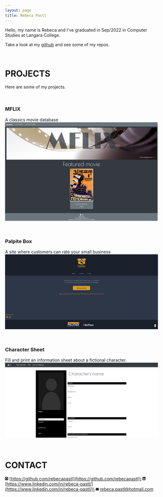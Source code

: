 ```yaml
---
layout: page
title: Rebeca Pastl
---
```


Hello, my name is Rebeca and I've graduated in Sep/2022 in Computer Studies at Langara College.

Take a look at my [github](https://github.com/rebecapastl) and see some of my repos.

<p>&nbsp;</p>

# PROJECTS

Here are some of my projects.

<p>&nbsp;</p>

### MFLIX
A classics movie database
[![MFLIX](/assets/img/mflix.png)](https://mflix.cyclic.app/)

<p>&nbsp;</p>

### Palpite Box
A site where customers can rate your small business
[![Palpite Box - Opinion Box](/assets/img/palpite-box.png)](https://palpite-box-rebecapastl.vercel.app/)

<p>&nbsp;</p>

### Character Sheet
Fill and print an information sheet about a fictional character.
[![Character sheet](/assets/img/character-sheet.png)](https://character-sheet.cyclic.app/)

<p>&nbsp;</p>

# CONTACT

<img src="/assets/img/github.svg"  width="2%" height="2%"> [https://github.com/rebecapastl](https://github.com/rebecapastl)\
<img src="/assets/img/linkedin.svg"  width="2%" height="2%"> [https://www.linkedin.com/in/rebeca-pastl/](https://www.linkedin.com/in/rebeca-pastl/)\
<img src="/assets/img/envelope-solid.svg"  width="2%" height="2%"> <a href="mailto:rebeca.pastl@hotmail.com">rebeca.pastl@hotmail.com</a>
